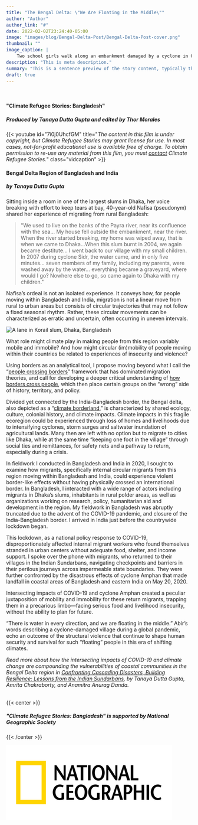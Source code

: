 ```yaml
---
title: "The Bengal Delta: \"We Are Floating in the Middle\""
author: "Author"
author_link: "#"
date: 2022-02-02T23:24:40-05:00
image: "images/blog/Bengal-Delta-Post/Bengal-Delta-Post-cover.png"
thumbnail: ""
image_caption: |
    Two school girls walk along an embankment damaged by a cyclone in Gabura, SW Bangladesh in 2020. Image credt: [Tanaya Dulta Gupta](http://localhost:1313/crs-website/about/tanaya-dutta-gupta/)
description: "This is meta description."
summary: "This is a sentence preview of the story content, typically the first sentence of the main content of the article."
draft: true
---
```


&nbsp;
#### **"Climate Refugee Stories: Bangladesh"**
##### ***Produced by Tanaya Dutta Gupta and edited by Thor Morales***
{{< youtube id="7i0j0UhcfGM" title="*The content in this film is under copyright, but Climate Refugee Stories may grant license for use. In most cases, not-for-profit educational use is available free of charge. To obtain permission to re-use any material from this film, you must [contact](https://www.climaterefugeestories.com/about) Climate Refugee Stories.*" class="vidcaption" >}} 
&nbsp;

#### **Bengal Delta Region of Bangladesh and India**  
##### ***by Tanaya Dutta Gupta***

Sitting inside a room in one of the largest slums in Dhaka, her voice breaking with effort to keep tears at bay, 40-year-old Nafisa (pseudonym) shared her experience of migrating from rural Bangladesh:

> "We used to live on the banks of the Payra river, near its confluence with the sea… My house fell outside the embankment, near the river. When the river started breaking, my home was wiped away, that is when we came to Dhaka…When this slum burnt in 2004, we again became destitute… I went back to our village with my small children. In 2007 during cyclone Sidr, the water came, and in only five minutes… seven members of my family, including my parents, were washed away by the water… everything became a graveyard, where would I go? Nowhere else to go, so came again to Dhaka with my children."

Nafisa’s ordeal is not an isolated experience. It conveys how, for people moving within Bangladesh and India, migration is not a linear move from rural to urban areas but consists of circular trajectories that may not follow a fixed seasonal rhythm. Rather, these circular movements can be characterized as erratic and uncertain, often occurring in uneven intervals.

![A lane in Korail slum, Dhaka, Bangladesh](../../images/blog/Bengal-Delta-Post/Lane-in-Korail-slum-Dhaka-March2020.jpg#caption "*A lane in Korail slum, Dhaka, Bangladesh. Image Credit: [Tanaya Dutta Gupta](http://localhost:1313/crs-website/about/tanaya-dutta-gupta/)*")

What role might climate play in making people from this region variably mobile and immobile? And how might circular (im)mobility of people moving within their countries be related to experiences of insecurity and violence?

Using borders as an analytical tool, I propose moving beyond what I call the “[people crossing borders](https://www.jstor.org/stable/2938462?seq=1#metadata_info_tab_contents)” framework that has dominated migration theories, and call for developing a deeper critical understanding of [how borders cross people](https://www.auntlute.com/borderlands), which then place certain groups on the “wrong” side of history, territory, and policy.

Divided yet connected by the India-Bangladesh border, the Bengal delta, also depicted as a “[climate borderland](https://journal.culanth.org/index.php/ca/article/view/ca33.2.08),” is characterized by shared ecology, culture, colonial history, and climate impacts. Climate impacts in this fragile ecoregion could be experienced through loss of homes and livelihoods due to intensifying cyclones, storm surges and saltwater inundation of agricultural lands. Many then are left with no option but to migrate to cities like Dhaka, while at the same time “keeping one foot in the village” through social ties and remittances, for safety nets and a pathway to return, especially during a crisis.

In fieldwork I conducted in Bangladesh and India in 2020, I sought to examine how migrants, specifically internal circular migrants from this region moving within Bangladesh and India, could experience violent border-like effects without having physically crossed an international border. In Bangladesh, I interacted with a wide range of actors including migrants in Dhaka’s slums, inhabitants in rural polder areas, as well as organizations working on research, policy, humanitarian aid and development in the region. My fieldwork in Bangladesh was abruptly truncated due to the advent of the COVID-19 pandemic, and closure of the India-Bangladesh border. I arrived in India just before the countrywide lockdown began.

This lockdown, as a national policy response to COVID-19, disproportionately affected internal migrant workers who found themselves stranded in urban centers without adequate food, shelter, and income support. I spoke over the phone with migrants, who returned to their villages in the Indian Sundarbans, navigating checkpoints and barriers in their perilous journeys across impermeable state boundaries. They were further confronted by the disastrous effects of cyclone Amphan that made landfall in coastal areas of Bangladesh and eastern India on May 20, 2020.

Intersecting impacts of COVID-19 and cyclone Amphan created a peculiar juxtaposition of mobility and immobility for these return migrants, trapping them in a precarious limbo—facing serious food and livelihood insecurity, without the ability to plan for future.

“There is water in every direction, and we are floating in the middle.” Abir’s words describing a cyclone-damaged village during a global pandemic, echo an outcome of the structural violence that continue to shape human security and survival for such “floating” people in this era of shifting climates.

*Read more about how the intersecting impacts of COVID-19 and climate change are compounding the vulnerabilities of coastal communities in the Bengal Delta region in [Confronting Cascading Disasters, Building Resilience: Lessons from the Indian Sundarbans](https://www.orfonline.org/research/confronting-cascading-disasters-building-resilience-lessons-from-the-indian-sundarbans/), by Tanaya Dutta Gupta, Amrita Chakraborty, and Anamitra Anurag Danda.*
&nbsp;  
&nbsp; 

{{< center >}}
##### **"Climate Refugee Stories: Bangladesh" is supported by National Geographic Society**
{{< /center >}}

![NatGeo Logo](../../images/blog/Bengal-Delta-Post/NatGeoLogo.webp)
&nbsp;